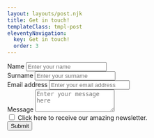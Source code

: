 ```yaml
---
layout: layouts/post.njk
title: Get in touch!
templateClass: tmpl-post
eleventyNavigation:
  key: Get in touch!
  order: 3
---
```



<div class="container w-75">
    <form name="contact" method="POST" data-netlify="true">
    <div class="form-group mt-2">
        <label>Name</label>
        <input type="text" class="form-control" name="name" aria-describedby="Name" placeholder="Enter your name">
    </div>
    <div class="form-group mt-2">
        <label>Surname</label>
        <input type="text" class="form-control" name="surname" aria-describedby="Surname" placeholder="Enter your surname">
    </div>
    <div class="form-group mt-2">
        <label for="exampleInputEmail1">Email address</label>
        <input type="email" class="form-control" id="exampleInputEmail1" name="email" aria-describedby="emailHelp" placeholder="Enter your email address">
    </div>
    <div class="form-group mt-2">
        <label for="exampleFormControlTextarea1">Message</label>
        <textarea class="form-control" id="exampleFormControlTextarea1" name="message" rows="3" placeholder="Enter your message here"></textarea>
    </div>
    <div class="form-check">
        <input class="form-check-input mt-2" type="checkbox">
        <label class="form-check-label mt-2" name="newletter">
            Click here to receive our amazing newsletter.
        </label>
    </div>
    <button type="submit" class="btn btn-primary mt-3">Submit</button>
    </form>
</div>

<script>
    //get default border colours (to use on input when validation passes)
    var borderStylePass = document.querySelector('#name').style.border;
    var borderStylePass = document.querySelector('#surname').style.border;
    //set fail border colours (to use on input when validation fails)
    var borderStyleFail = '1px solid red';
    //get the form submit button
    var submit_button = document.querySelector('.form_submit');
    //attach form event listener
    submit_button.addEventListener("click", function(event){
        //get the form "name" and "surname" elements
        var name = document.querySelector('#name');
        var name = document.querySelector('#surname');
        //get the form "email" element
        var email = document.querySelector('#email');
        //all validation is assumed to be passed until tested
        blnValidated = true;
        //change the border as it the validation passed
        name.style.border = borderStylePass;
        //if validation fails change the bln to false and change the input border colour
        if(!name.value){
            blnValidated = false;
            name.style.border = borderStyleFail;
        }
        if(!surname.value){
            blnValidated = false;
            name.style.border = borderStyleFail;
        }
        //if validation fails change the bln to false and change the input border colour
        email.style.border = borderStylePass;
        if(!email.value){
            blnValidated = false;
            email.style.border = borderStyleFail;
        }
        //if validation failed do not allow the form to submit the data
        if(!blnValidated){
            event.preventDefault();
        }
    }, false);
</script>